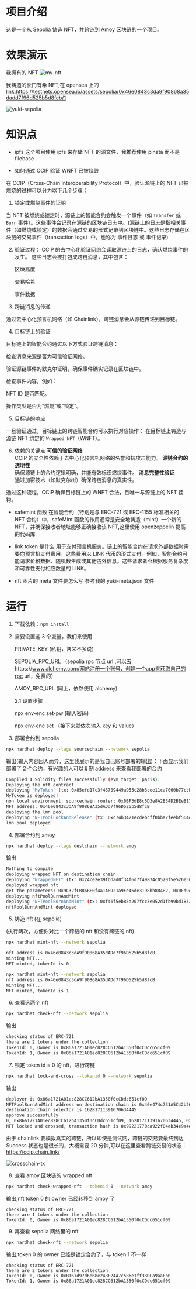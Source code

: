 # 项目介绍

这是一个从 Sepolia 铸造 NFT，并跨链到 Amoy 区块链的一个项目。

# 效果演示

我拥有的 NFT
![my-nft](./img/my-nft.png)

我铸造的长门有希 NFT,在 opensea 上的 link:https://testnets.opensea.io/assets/sepolia/0x46e0843c3da9f90868a35dadd7f96d525b5d8fcb/1

![yuki-sepolia](./img/yuki-sepolia.png)

# 知识点

- ipfs
  这个项目使用 ipfs 来存储 NFT 的源文件，我推荐使用 pinata 而不是 filebase

- 如何通过 CCIP 验证 WNFT 已被烧毁

在 CCIP（Cross-Chain Interoperability Protocol）中，验证源链上的 NFT 已被燃烧的过程可以分为以下几个步骤：

1. 锁定或燃烧事件的证明

当 NFT 被燃烧或锁定时，源链上的智能合约会触发一个事件（如 `Transfer` 或 `Burn` 事件）。这些事件会记录在源链的区块链日志中。(源链上的日志是指相关事件（如燃烧或锁定）的数据会通过交易的形式记录到区块链中。这些日志存储在区块链的交易事件（transaction logs）中，也称为 事件日志 或 事件记录)

2. 验证过程：
   CCIP 的去中心化验证网络会读取源链上的日志，确认燃烧事件的发生。
   这些日志会被打包成跨链消息，其中包含：

   区块高度

   交易哈希

   事件数据

3. 跨链消息的传递

通过去中心化预言机网络（如 Chainlink），跨链消息会从源链传递到目标链。

4. 目标链上的验证

目标链上的智能合约通过以下方式验证跨链消息：

检查消息来源是否为可信验证网络。

验证源链事件的默克尔证明，确保事件确实记录在区块链中。

检查事件内容，例如：

NFT ID 是否匹配。

操作类型是否为“燃烧”或“锁定”。

5. 目标链的响应

一旦验证通过，目标链上的跨链智能合约可以执行对应操作：
在目标链上铸造与源链 NFT 绑定的 `Wrapped NFT`（WNFT）。

6. 依赖的关键点
   **可信的验证网络**  
    CCIP 的安全性依赖于去中心化预言机网络的名誉和抗攻击能力。
   **源链合约的透明性**  
    确保源链上的合约逻辑明确，并能有效标识燃烧事件。
   **消息完整性验证**  
    通过加密技术（如默克尔树）确保跨链消息的真实性。

通过这种流程，CCIP 确保目标链上的 WNFT 合法，且唯一与源链上的 NFT 挂钩。

- safemint 函数
  在智能合约（特别是与 ERC-721 或 ERC-1155 标准相关的 NFT 合约）中，safeMint 函数的作用通常是安全地铸造（mint）一个新的 NFT，并确保接收者地址能够正确接收该 NFT,这里使用 openzeppelin 提高的代码库

- link token 是什么
  用于支付预言机服务。链上的智能合约在请求外部数据时需要向预言机支付费用，这些费用以 LINK 代币的形式支付。例如，智能合约可能请求价格数据、随机数生成或其他链外信息。这些请求者会根据服务复杂度和可靠性支付相应数量的 LINK。

- nft 图片的 meta 文件要怎么写
  参考我的 yuki-meta.json 文件

# 运行

1. 下载依赖：`npm install`
2. 需要设置这 3 个变量，我们来使用

   PRIVATE_KEY (私钥，含义不多说)

   SEPOLIA_RPC_URL （sepolia rpc 节点 url ,可以去https://www.alchemy.com/网站注册一个账号，创建一个app来获取自己的rpc url，免费的）

   AMOY_RPC_URL (同上，依然使用 alchemy)

   2.1 设置步骤

   npx env-enc set-pw (输入密码)

   npx env-enc set （接下来就依次输入 key 和 value）

3. 部署合约到 sepolia

```sh
npx hardhat deploy --tags sourcechain --network sepolia
```

输出(输入内容因人而异，这里我展示的是我自己账号部署的输出)：下面显示我们部署了 2 个合约，有兴趣的人可以复制 address 来查看我部署的合约

```sh
Compiled 4 Solidity files successfully (evm target: paris).
Deploying the nft contract
deploying "MyToken" (tx: 0x85efd17c3f43709449a955c28b3cee11ca7060b77ccb44ccfb63d41f67f60820)...: deployed at 0x46e0843c3dA9f90868A35dADd7f96D525b5d8fcB with 2652345 gas
MyToken is deployed!
non local environment: sourcechain router: 0x0BF3dE8c5D3e8A2B34D2BEeB17ABfCeBaf363A59, link token: 0x779877A7B0D9E8603169DdbD7836e478b4624789
NFT address: 0x46e0843c3dA9f90868A35dADd7f96D525b5d8fcB
deploying the lmn pool
deploying "NFTPoolLockAndRelease" (tx: 0xc74b3421ecdebcff0bba2feebf564d576568ae5e59c45784428e854fcd46e7dc)...: deployed at 0xB167d97d6e68e248F24A7c586e1ff33DCa9aaFb0 with 2564601 gas
lmn pool deployed
```

4. 部署合约到 amoy

```sh
npx hardhat deploy --tags destchain --network amoy
```

输出

```sh
Nothing to compile
deploying wrapped NFT on destination chain
deploying "WrappedNFT" (tx: 0x24ce2e39fbdad0f34f6d7f49874c0520f5e526e50470ad8486af66c25b8766d0)...: deployed at 0x35d057444803A79aB1076D8f1758E98653EC6aFD with 2663927 gas
deployed wrapped nft
get the parameters: 0x9C32fCB86BF0f4a1A8921a9Fe46de3198bb884B2, 0x0Fd9e8d3aF1aaee056EB9e802c3A762a667b1904, 0x35d057444803A79aB1076D8f1758E98653EC6aFD
deploying nftPoolBurnAndMint
deploying "NFTPoolBurnAndMint" (tx: 0xf46f5eb85a207fcc3e052d1fb99bd1832785d74abe57aba69b5b04d37dcf3ca7)...: deployed at 0x46e474c731A5C42b26A27d2Fd97aCDB8aE734b32 with 2489968 gas
nftPoolBurnAndMint deployed
```

5. 铸造 nft (在 sepolia)

(执行两次，方便你对比一个跨链的 nft 和没有跨链的 nft)

```sh
npx hardhat mint-nft --network sepolia
```

```sh
nft address is 0x46e0843c3dA9f90868A35dADd7f96D525b5d8fcB
minting NFT...
NFT minted, tokenId is 0
```

```sh
npx hardhat mint-nft --network sepolia
nft address is 0x46e0843c3dA9f90868A35dADd7f96D525b5d8fcB
minting NFT...
NFT minted, tokenId is 1
```

6. 查看这两个 nft

```sh
npx hardhat check-nft --network sepolia
```

输出

```sh
checking status of ERC-721
there are 2 tokens under the collection
TokenId: 0, Owner is 0x86a1721A01ec828CC612bA1350f0cCDdc651cf09
TokenId: 1, Owner is 0x86a1721A01ec828CC612bA1350f0cCDdc651cf09
```

7. 锁定 token id = 0 的 nft，进行跨链

```sh
npx hardhat lock-and-cross --tokenid 0 --network sepolia
```

输出

```sh
deployer is 0x86a1721A01ec828CC612bA1350f0cCDdc651cf09
NFTPoolBurnAndMint address on destination chain is 0x46e474c731A5C42b26A27d2Fd97aCDB8aE734b32
destination chain selector is 16281711391670634445
approve successfully
0, 0x86a1721A01ec828CC612bA1350f0cCDdc651cf09, 16281711391670634445, 0x46e474c731A5C42b26A27d2Fd97aCDB8aE734b32
NFT locked and crossed, transaction hash is 0x99221770ca922f04eb34e9a4ebf95be6c41af7efd8a5f86aa3fb912ef16f51ea
```

由于 chainlink 要模拟真实的跨链，所以即使是测试网，跨链的交易要最终到达 Success 状态也是很长的，大概需要 20 分钟,可以在这里查看跨链交易的状态：https://ccip.chain.link/

![crosschain-tx](./img/crosschain-tx.png)

8. 查看 amoy 区块链的 wrapped nft

```sh
npx hardhat check-wrapped-nft --tokenid 0 --network amoy
```

输出,nft token 0 的 owner 已经转移到 amoy 了

```
checking status of ERC-721
there are 1 tokens under the collection
TokenId: 0, Owner is 0x86a1721A01ec828CC612bA1350f0cCDdc651cf09
```

9. 再查看 sepolia 网络里的 nft

```sh
npx hardhat check-nft --network sepolia
```

输出,token 0 的 owner 已经是锁定合约了，与 token 1 不一样

```
checking status of ERC-721
there are 2 tokens under the collection
TokenId: 0, Owner is 0xB167d97d6e68e248F24A7c586e1ff33DCa9aaFb0
TokenId: 1, Owner is 0x86a1721A01ec828CC612bA1350f0cCDdc651cf09
```
